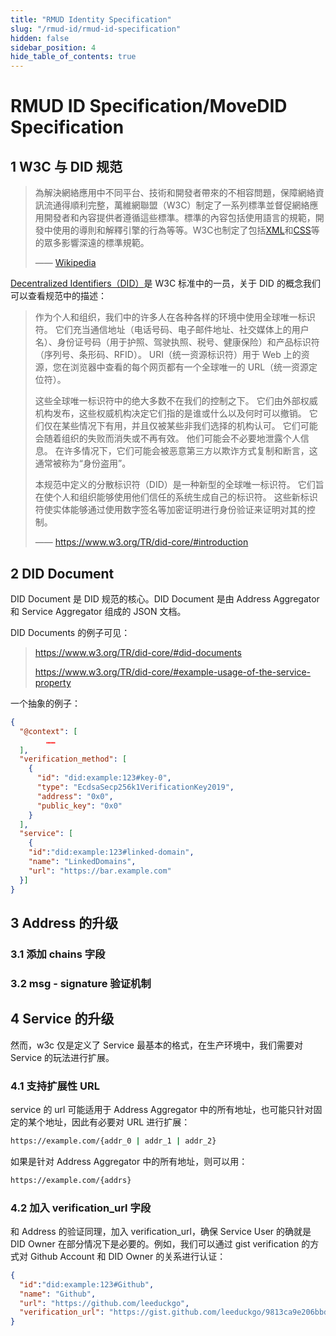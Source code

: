 ```yaml
---
title: "RMUD Identity Specification"
slug: "/rmud-id/rmud-id-specification"
hidden: false
sidebar_position: 4
hide_table_of_contents: true
---
```


# RMUD ID Specification/MoveDID Specification

## 1 W3C 与 DID 规范

> 為解決網絡應用中不同平台、技術和開發者帶來的不相容問題，保障網絡資訊流通得順利完整，萬維網聯盟（W3C）制定了一系列標準並督促網絡應用開發者和內容提供者遵循這些標準。標準的內容包括使用語言的規範，開發中使用的導則和解釋引擎的行為等等。W3C也制定了包括[XML](https://zh.m.wikipedia.org/wiki/XML)和[CSS](https://zh.m.wikipedia.org/wiki/CSS)等的眾多影響深遠的標準規範。
>
> —— [Wikipedia](https://zh.m.wikipedia.org/zh-hk/%E4%B8%87%E7%BB%B4%E7%BD%91%E8%81%94%E7%9B%9F)

[Decentralized Identifiers（DID）](https://www.w3.org/TR/did-core)是 W3C 标准中的一员，关于 DID 的概念我们可以查看规范中的描述：

> 作为个人和组织，我们中的许多人在各种各样的环境中使用全球唯一标识符。 它们充当通信地址（电话号码、电子邮件地址、社交媒体上的用户名）、身份证号码（用于护照、驾驶执照、税号、健康保险）和产品标识符（序列号、条形码、RFID）。 URI（统一资源标识符）用于 Web 上的资源，您在浏览器中查看的每个网页都有一个全球唯一的 URL（统一资源定位符）。
>
> 这些全球唯一标识符中的绝大多数不在我们的控制之下。 它们由外部权威机构发布，这些权威机构决定它们指的是谁或什么以及何时可以撤销。 它们仅在某些情况下有用，并且仅被某些非我们选择的机构认可。 它们可能会随着组织的失败而消失或不再有效。 他们可能会不必要地泄露个人信息。 在许多情况下，它们可能会被恶意第三方以欺诈方式复制和断言，这通常被称为“身份盗用”。
>
> 本规范中定义的分散标识符（DID）是一种新型的全球唯一标识符。 它们旨在使个人和组织能够使用他们信任的系统生成自己的标识符。 这些新标识符使实体能够通过使用数字签名等加密证明进行身份验证来证明对其的控制。
>
> —— https://www.w3.org/TR/did-core/#introduction

## 2 DID Document

DID Document 是 DID 规范的核心。DID Document 是由 Address Aggregator 和 Service Aggregator 组成的 JSON 文档。

DID Documents 的例子可见：

> https://www.w3.org/TR/did-core/#did-documents
>
> https://www.w3.org/TR/did-core/#example-usage-of-the-service-property

一个抽象的例子：

```json
{
  "@context": [
		……
  ],
  "verification_method": [
    {
      "id": "did:example:123#key-0",
      "type": "EcdsaSecp256k1VerificationKey2019",
      "address": "0x0",
      "public_key": "0x0" 
    }
  ],
  "service": [
    {
    "id":"did:example:123#linked-domain",
    "name": "LinkedDomains", 
    "url": "https://bar.example.com"
  }]
}
```

## 3 Address 的升级

### 3.1 添加 chains 字段

### 3.2 msg - signature 验证机制

## 4 Service 的升级

然而，w3c 仅是定义了 Service 最基本的格式，在生产环境中，我们需要对 Service 的玩法进行扩展。

### 4.1 支持扩展性 URL

service 的 url 可能适用于 Address Aggregator  中的所有地址，也可能只针对固定的某个地址，因此有必要对 URL 进行扩展：

```bash
https://example.com/{addr_0 | addr_1 | addr_2}
```

如果是针对 Address Aggregator 中的所有地址，则可以用：

```bash
https://example.com/{addrs}
```

### 4.2 加入 verification_url 字段

和 Address 的验证同理，加入 verification_url，确保 Service User 的确就是 DID Owner 在部分情况下是必要的。例如，我们可以通过 gist verification 的方式对 Github Account 和 DID Owner 的关系进行认证：

```json
{
  "id":"did:example:123#Github",
  "name": "Github", 
  "url": "https://github.com/leeduckgo",
  "verification_url": "https://gist.github.com/leeduckgo/9813ca9e206bbda1afb413ecea331063"
}
```







 
